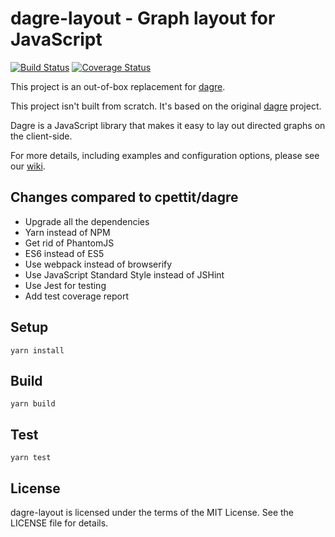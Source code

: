 # dagre-layout - Graph layout for JavaScript

[![Build Status](https://secure.travis-ci.org/tylingsoft/dagre-layout.png?branch=master)](http://travis-ci.org/tylingsoft/dagre-layout)
[![Coverage Status](https://coveralls.io/repos/github/tylingsoft/dagre-layout/badge.svg?branch=master)](https://coveralls.io/github/tylingsoft/dagre-layout?branch=master)

This project is an out-of-box replacement for [dagre](https://github.com/dagrejs/dagre).

This project isn't built from scratch. It's based on the original [dagre](https://github.com/dagrejs/dagre) project.

Dagre is a JavaScript library that makes it easy to lay out directed graphs on the client-side.

For more details, including examples and configuration options, please see our [wiki](https://github.com/dagrejs/dagre/wiki).


## Changes compared to cpettit/dagre

- Upgrade all the dependencies
- Yarn instead of NPM
- Get rid of PhantomJS
- ES6 instead of ES5
- Use webpack instead of browserify
- Use JavaScript Standard Style instead of JSHint
- Use Jest for testing
- Add test coverage report


## Setup

```
yarn install
```


## Build

```
yarn build
```


## Test

```
yarn test
```


## License

dagre-layout is licensed under the terms of the MIT License. See the LICENSE file for details.
